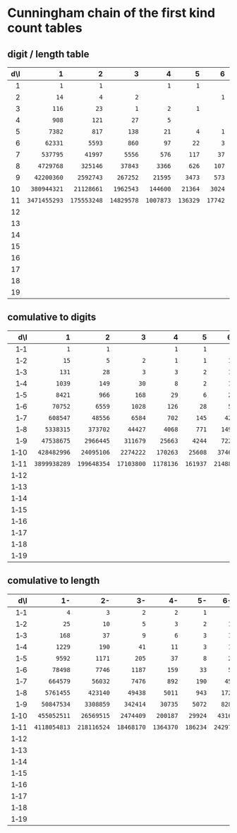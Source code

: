 # Cunningham chain of the first kind count tables
## digit / length table
|d\l|1|2|3|4|5|6|7|8|9|10|11|12|13|14|
|---:|---:|---:|---:|---:|---:|---:|---:|---:|---:|---:|---:|---:|---:|---:|
1|`1`|`1`||`1`|`1`||||||||||
2|`14`|`4`|`2`|||`1`|||||||||
3|`116`|`23`|`1`|`2`|`1`||||||||||
4|`908`|`121`|`27`|`5`|||||||||||
5|`7382`|`817`|`138`|`21`|`4`|`1`|||||||||
6|`62331`|`5593`|`860`|`97`|`22`|`3`|||||||||
7|`537795`|`41997`|`5556`|`576`|`117`|`37`|`3`||||||||
8|`4729768`|`325146`|`37843`|`3366`|`626`|`107`|`17`|`2`|`1`||||||
9|`42200360`|`2592743`|`267252`|`21595`|`3473`|`573`|`72`|`9`|`2`||||||
10|`380944321`|`21128661`|`1962543`|`144600`|`21364`|`3024`|`425`|`36`|`3`||||||
11|`3471455293`|`175553248`|`14829578`|`1007873`|`136329`|`17742`|`1997`|`224`|`16`|`2`|||||
12|||||||||`79`|`5`|`1`|`1`|||
13|||||||||`70`|`19`|`3`||||
14||||||||||`148`|`14`|`1`|||
15||||||||||`601`|`39`|`2`|||
16|||||||||||`267`|`17`|`1`||
17||||||||||||`76`|`6`|`1`|
18||||||||||||`412`|`45`|`1`|
19||||||||||||`1455`|`142`|`15`|

## comulative to digits
|d\l|1|2|3|4|5|6|7|8|9|10|11|12|13|14|
|---:|---:|---:|---:|---:|---:|---:|---:|---:|---:|---:|---:|---:|---:|---:|
1&#x2011;1|`1`|`1`||`1`|`1`||||||||||
1&#x2011;2|`15`|`5`|`2`|`1`|`1`|`1`|||||||||
1&#x2011;3|`131`|`28`|`3`|`3`|`2`|`1`|||||||||
1&#x2011;4|`1039`|`149`|`30`|`8`|`2`|`1`|||||||||
1&#x2011;5|`8421`|`966`|`168`|`29`|`6`|`2`|||||||||
1&#x2011;6|`70752`|`6559`|`1028`|`126`|`28`|`5`|||||||||
1&#x2011;7|`608547`|`48556`|`6584`|`702`|`145`|`42`|`3`||||||||
1&#x2011;8|`5338315`|`373702`|`44427`|`4068`|`771`|`149`|`20`|`2`|`1`||||||
1&#x2011;9|`47538675`|`2966445`|`311679`|`25663`|`4244`|`722`|`92`|`11`|`3`||||||
1&#x2011;10|`428482996`|`24095106`|`2274222`|`170263`|`25608`|`3746`|`517`|`47`|`6`||||||
1&#x2011;11|`3899938289`|`199648354`|`17103800`|`1178136`|`161937`|`21488`|`2514`|`271`|`22`|`2`|||||
1&#x2011;12|||||||||`101`|`7`|`1`|`1`|||
1&#x2011;13|||||||||`171`|`26`|`4`|`1`|||
1&#x2011;14||||||||||`174`|`18`|`2`|||
1&#x2011;15||||||||||`775`|`57`|`4`|||
1&#x2011;16|||||||||||`324`|`21`|`1`||
1&#x2011;17||||||||||||`97`|`7`|`1`|
1&#x2011;18||||||||||||`509`|`52`|`2`|
1&#x2011;19||||||||||||`1964`|`194`|`17`|

## comulative to length
|d\l|1-|2-|3-|4-|5-|6-|7-|8-|9-|10-|11-|12-|13-|14-|
|---:|---:|---:|---:|---:|---:|---:|---:|---:|---:|---:|---:|---:|---:|---:|
1&#x2011;1|`4`|`3`|`2`|`2`|`1`||||||||||
1&#x2011;2|`25`|`10`|`5`|`3`|`2`|`1`|||||||||
1&#x2011;3|`168`|`37`|`9`|`6`|`3`|`1`|||||||||
1&#x2011;4|`1229`|`190`|`41`|`11`|`3`|`1`|||||||||
1&#x2011;5|`9592`|`1171`|`205`|`37`|`8`|`2`|||||||||
1&#x2011;6|`78498`|`7746`|`1187`|`159`|`33`|`5`|||||||||
1&#x2011;7|`664579`|`56032`|`7476`|`892`|`190`|`45`|`3`||||||||
1&#x2011;8|`5761455`|`423140`|`49438`|`5011`|`943`|`172`|`23`|`3`|`1`||||||
1&#x2011;9|`50847534`|`3308859`|`342414`|`30735`|`5072`|`828`|`106`|`14`|`3`||||||
1&#x2011;10|`455052511`|`26569515`|`2474409`|`200187`|`29924`|`4316`|`570`|`53`|`6`||||||
1&#x2011;11|`4118054813`|`218116524`|`18468170`|`1364370`|`186234`|`24297`|`2809`|`295`|`24`|`2`|||||
1&#x2011;12|||||||||`110`|`9`|`2`|`1`|||
1&#x2011;13|||||||||`202`|`31`|`5`|`1`|||
1&#x2011;14||||||||||`194`|`20`|`2`|||
1&#x2011;15||||||||||`836`|`61`|`4`|||
1&#x2011;16|||||||||||`346`|`22`|`1`||
1&#x2011;17||||||||||||`105`|`8`|`1`|
1&#x2011;18||||||||||||`563`|`54`|`2`|
1&#x2011;19||||||||||||`2175`|`211`|`17`|

